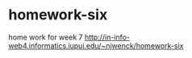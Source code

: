 # homework-six
 home work for week 7
http://in-info-web4.informatics.iupui.edu/~njwenck/homework-six